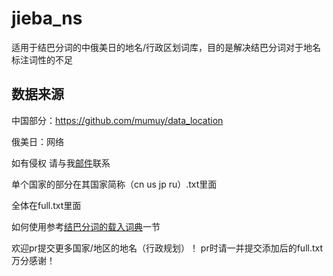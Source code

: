 # jieba_ns
适用于结巴分词的中俄美日的地名/行政区划词库，目的是解决结巴分词对于地名标注词性的不足

## 数据来源

中国部分：https://github.com/mumuy/data_location

俄美日：网络

如有侵权 请与我[邮件](emailto://3116886930@qq.com)联系

单个国家的部分在其国家简称（cn us jp ru）.txt里面

全体在full.txt里面

如何使用参考[结巴分词的载入词典](https://github.com/fxsjy/jieba#%E8%BD%BD%E5%85%A5%E8%AF%8D%E5%85%B8)一节


欢迎pr提交更多国家/地区的地名（行政规划）！ pr时请一并提交添加后的full.txt 万分感谢！
